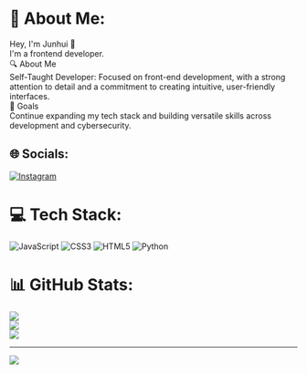 # 💫 About Me:
Hey, I'm Junhui 👋<br>I'm a frontend developer.<br>🔍 About Me<br>Self-Taught Developer: Focused on front-end development, with a strong attention to detail and a commitment to creating intuitive, user-friendly interfaces.<br>🎯 Goals<br>Continue expanding my tech stack and building versatile skills across development and cybersecurity.


## 🌐 Socials:
[![Instagram](https://img.shields.io/badge/Instagram-%23E4405F.svg?logo=Instagram&logoColor=white)](https://instagram.com/blakdingus) 

# 💻 Tech Stack:
![JavaScript](https://img.shields.io/badge/javascript-%23323330.svg?style=plastic&logo=javascript&logoColor=%23F7DF1E) ![CSS3](https://img.shields.io/badge/css3-%231572B6.svg?style=plastic&logo=css3&logoColor=white) ![HTML5](https://img.shields.io/badge/html5-%23E34F26.svg?style=plastic&logo=html5&logoColor=white) ![Python](https://img.shields.io/badge/python-3670A0?style=plastic&logo=python&logoColor=ffdd54)
# 📊 GitHub Stats:
![](https://github-readme-stats.vercel.app/api?username=jun1316&theme=neon&hide_border=false&include_all_commits=false&count_private=false)<br/>
![](https://github-readme-streak-stats.herokuapp.com/?user=jun1316&theme=neon&hide_border=false)<br/>
![](https://github-readme-stats.vercel.app/api/top-langs/?username=jun1316&theme=neon&hide_border=false&include_all_commits=false&count_private=false&layout=compact)

---
[![](https://visitcount.itsvg.in/api?id=jun1316&icon=0&color=0)](https://visitcount.itsvg.in)

<!-- Proudly created with GPRM ( https://gprm.itsvg.in ) -->
